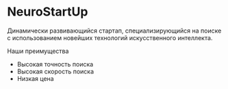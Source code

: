 # NeuroStartUp
Динамически развивающийся стартап, специализирующийся на поиске с использованием новейших технологий искусственного интеллекта.

Наши преимущества
- Высокая точность поиска
- Высокая скорость поиска
- Низкая цена